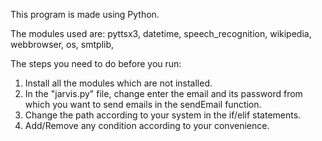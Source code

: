 This program is made using Python.

The modules used are:
 pyttsx3,
 datetime,
 speech_recognition,
 wikipedia,
 webbrowser,
 os,
 smtplib,

 The steps you need to do before you run:
 1. Install all the modules which are not installed.
 2. In the "jarvis.py" file, change enter the email and its password from which you want to send emails in the sendEmail function.
 3. Change the path according to your system  in the if/elif statements.
 4. Add/Remove any condition according to your convenience.
